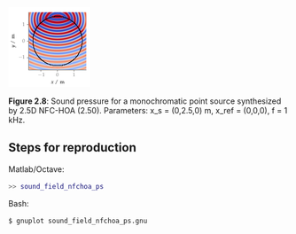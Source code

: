 ![Fig 2.8](fig2_08.png)

**Figure 2.8**: Sound pressure for a
monochromatic point source synthesized by 2.5D NFC-HOA (2.50).
Parameters: x_s = (0,2.5,0) m, x_ref = (0,0,0),
f = 1 kHz.

## Steps for reproduction

Matlab/Octave:
```Matlab
>> sound_field_nfchoa_ps
```

Bash:
```Bash
$ gnuplot sound_field_nfchoa_ps.gnu
```
